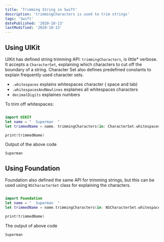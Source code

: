 ```yaml
---
title: 'Trimming String in Swift'
description: 'trimmingCharacters is used to trim strings'
tags: 'Swift'
datePublished: '2020-10-13'
lastModified: '2020-10-13'
---
```


## Using UIKit
UIKit has defined string trimming API: `trimmingCharacters`, is little* verbose.  It accepts a `CharacterSet`, explaining which characters to cut off the boundary of a string.   Character Set also defines predefined constants to explain frequently used character sets.

* `.whitespaces` explains whitespaces  character ( space and tab)
* `.whitespacesAndNewlines`  explaines all whitespaces characters 
* `decimalDigits` explaines numbers


To trim off whitespaces:

```swift

import UIKIT
let name = "  Superman  "
let trimmedName = name. trimmingCharacters(in: CharacterSet.whitespacesAndNewlines)

print(trimmedName)
```

Output of the above code
```
Superman
```

## Using Foundation
Foundation also defined the same API for trimming strings, but this can be used using `NSCharacterSet` class for explaining the characters.

```swift

import Foundation
let name = "  Superman  "
let trimmedName = name.trimmingCharacters(in: NSCharacterSet.whitespacesAndNewlines)

print(trimmedName)
```

The output of above code
```
Superman
```